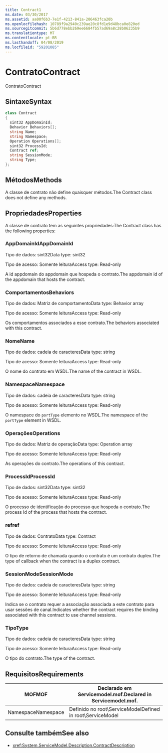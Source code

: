 ```yaml
---
title: Contract1
ms.date: 03/30/2017
ms.assetid: aa00f6b3-7e1f-4213-841a-206463fca20b
ms.openlocfilehash: 10789f9a2940c239ae20c8fd1e9d48bca0e820ed
ms.sourcegitcommit: 5b6d778ebb269ee6684fb57ad69a8c28b06235b9
ms.translationtype: MT
ms.contentlocale: pt-BR
ms.lasthandoff: 04/08/2019
ms.locfileid: "59201085"
---
```

# <a name="contract"></a><span data-ttu-id="626c1-102">Contrato</span><span class="sxs-lookup"><span data-stu-id="626c1-102">Contract</span></span>
<span data-ttu-id="626c1-103">Contrato</span><span class="sxs-lookup"><span data-stu-id="626c1-103">Contract</span></span>  
  
## <a name="syntax"></a><span data-ttu-id="626c1-104">Sintaxe</span><span class="sxs-lookup"><span data-stu-id="626c1-104">Syntax</span></span>  
  
```csharp
class Contract  
{  
  sint32 AppDomainId;  
  Behavior Behaviors[];  
  string Name;  
  string Namespace;  
  Operation Operations[];  
  sint32 ProcessId;  
  Contract ref;  
  string SessionMode;  
  string Type;  
};  
```  
  
## <a name="methods"></a><span data-ttu-id="626c1-105">Métodos</span><span class="sxs-lookup"><span data-stu-id="626c1-105">Methods</span></span>  
 <span data-ttu-id="626c1-106">A classe de contrato não define quaisquer métodos.</span><span class="sxs-lookup"><span data-stu-id="626c1-106">The Contract class does not define any methods.</span></span>  
  
## <a name="properties"></a><span data-ttu-id="626c1-107">Propriedades</span><span class="sxs-lookup"><span data-stu-id="626c1-107">Properties</span></span>  
 <span data-ttu-id="626c1-108">A classe de contrato tem as seguintes propriedades:</span><span class="sxs-lookup"><span data-stu-id="626c1-108">The Contract class has the following properties:</span></span>  
  
### <a name="appdomainid"></a><span data-ttu-id="626c1-109">AppDomainId</span><span class="sxs-lookup"><span data-stu-id="626c1-109">AppDomainId</span></span>  
 <span data-ttu-id="626c1-110">Tipo de dados: sint32</span><span class="sxs-lookup"><span data-stu-id="626c1-110">Data type: sint32</span></span>  
  
 <span data-ttu-id="626c1-111">Tipo de acesso: Somente leitura</span><span class="sxs-lookup"><span data-stu-id="626c1-111">Access type: Read-only</span></span>  
  
 <span data-ttu-id="626c1-112">A id appdomain do appdomain que hospeda o contrato.</span><span class="sxs-lookup"><span data-stu-id="626c1-112">The appdomain id of the appdomain that hosts the contract.</span></span>  
  
### <a name="behaviors"></a><span data-ttu-id="626c1-113">Comportamentos</span><span class="sxs-lookup"><span data-stu-id="626c1-113">Behaviors</span></span>  
 <span data-ttu-id="626c1-114">Tipo de dados: Matriz de comportamento</span><span class="sxs-lookup"><span data-stu-id="626c1-114">Data type: Behavior array</span></span>  
  
 <span data-ttu-id="626c1-115">Tipo de acesso: Somente leitura</span><span class="sxs-lookup"><span data-stu-id="626c1-115">Access type: Read-only</span></span>  
  
 <span data-ttu-id="626c1-116">Os comportamentos associados a esse contrato.</span><span class="sxs-lookup"><span data-stu-id="626c1-116">The behaviors associated with this contract.</span></span>  
  
### <a name="name"></a><span data-ttu-id="626c1-117">Nome</span><span class="sxs-lookup"><span data-stu-id="626c1-117">Name</span></span>  
 <span data-ttu-id="626c1-118">Tipo de dados: cadeia de caracteres</span><span class="sxs-lookup"><span data-stu-id="626c1-118">Data type: string</span></span>  
  
 <span data-ttu-id="626c1-119">Tipo de acesso: Somente leitura</span><span class="sxs-lookup"><span data-stu-id="626c1-119">Access type: Read-only</span></span>  
  
 <span data-ttu-id="626c1-120">O nome do contrato em WSDL.</span><span class="sxs-lookup"><span data-stu-id="626c1-120">The name of the contract in WSDL.</span></span>  
  
### <a name="namespace"></a><span data-ttu-id="626c1-121">Namespace</span><span class="sxs-lookup"><span data-stu-id="626c1-121">Namespace</span></span>  
 <span data-ttu-id="626c1-122">Tipo de dados: cadeia de caracteres</span><span class="sxs-lookup"><span data-stu-id="626c1-122">Data type: string</span></span>  
  
 <span data-ttu-id="626c1-123">Tipo de acesso: Somente leitura</span><span class="sxs-lookup"><span data-stu-id="626c1-123">Access type: Read-only</span></span>  
  
 <span data-ttu-id="626c1-124">O namespace do `portType` elemento no WSDL.</span><span class="sxs-lookup"><span data-stu-id="626c1-124">The namespace of the `portType` element in WSDL.</span></span>  
  
### <a name="operations"></a><span data-ttu-id="626c1-125">Operações</span><span class="sxs-lookup"><span data-stu-id="626c1-125">Operations</span></span>  
 <span data-ttu-id="626c1-126">Tipo de dados: Matriz de operação</span><span class="sxs-lookup"><span data-stu-id="626c1-126">Data type: Operation array</span></span>  
  
 <span data-ttu-id="626c1-127">Tipo de acesso: Somente leitura</span><span class="sxs-lookup"><span data-stu-id="626c1-127">Access type: Read-only</span></span>  
  
 <span data-ttu-id="626c1-128">As operações do contrato.</span><span class="sxs-lookup"><span data-stu-id="626c1-128">The operations of this contract.</span></span>  
  
### <a name="processid"></a><span data-ttu-id="626c1-129">ProcessId</span><span class="sxs-lookup"><span data-stu-id="626c1-129">ProcessId</span></span>  
 <span data-ttu-id="626c1-130">Tipo de dados: sint32</span><span class="sxs-lookup"><span data-stu-id="626c1-130">Data type: sint32</span></span>  
  
 <span data-ttu-id="626c1-131">Tipo de acesso: Somente leitura</span><span class="sxs-lookup"><span data-stu-id="626c1-131">Access type: Read-only</span></span>  
  
 <span data-ttu-id="626c1-132">O processo de identificação do processo que hospeda o contrato.</span><span class="sxs-lookup"><span data-stu-id="626c1-132">The process Id of the process that hosts the contract.</span></span>  
  
### <a name="ref"></a><span data-ttu-id="626c1-133">ref</span><span class="sxs-lookup"><span data-stu-id="626c1-133">ref</span></span>  
 <span data-ttu-id="626c1-134">Tipo de dados: Contrato</span><span class="sxs-lookup"><span data-stu-id="626c1-134">Data type: Contract</span></span>  
  
 <span data-ttu-id="626c1-135">Tipo de acesso: Somente leitura</span><span class="sxs-lookup"><span data-stu-id="626c1-135">Access type: Read-only</span></span>  
  
 <span data-ttu-id="626c1-136">O tipo de retorno de chamada quando o contrato é um contrato duplex.</span><span class="sxs-lookup"><span data-stu-id="626c1-136">The type of callback when the contract is a duplex contract.</span></span>  
  
### <a name="sessionmode"></a><span data-ttu-id="626c1-137">SessionMode</span><span class="sxs-lookup"><span data-stu-id="626c1-137">SessionMode</span></span>  
 <span data-ttu-id="626c1-138">Tipo de dados: cadeia de caracteres</span><span class="sxs-lookup"><span data-stu-id="626c1-138">Data type: string</span></span>  
  
 <span data-ttu-id="626c1-139">Tipo de acesso: Somente leitura</span><span class="sxs-lookup"><span data-stu-id="626c1-139">Access type: Read-only</span></span>  
  
 <span data-ttu-id="626c1-140">Indica se o contrato requer a associação associada a este contrato para usar sessões de canal.</span><span class="sxs-lookup"><span data-stu-id="626c1-140">Indicates whether the contract requires the binding associated with this contract to use channel sessions.</span></span>  
  
### <a name="type"></a><span data-ttu-id="626c1-141">Tipo</span><span class="sxs-lookup"><span data-stu-id="626c1-141">Type</span></span>  
 <span data-ttu-id="626c1-142">Tipo de dados: cadeia de caracteres</span><span class="sxs-lookup"><span data-stu-id="626c1-142">Data type: string</span></span>  
  
 <span data-ttu-id="626c1-143">Tipo de acesso: Somente leitura</span><span class="sxs-lookup"><span data-stu-id="626c1-143">Access type: Read-only</span></span>  
  
 <span data-ttu-id="626c1-144">O tipo do contrato.</span><span class="sxs-lookup"><span data-stu-id="626c1-144">The type of the contract.</span></span>  
  
## <a name="requirements"></a><span data-ttu-id="626c1-145">Requisitos</span><span class="sxs-lookup"><span data-stu-id="626c1-145">Requirements</span></span>  
  
|<span data-ttu-id="626c1-146">MOF</span><span class="sxs-lookup"><span data-stu-id="626c1-146">MOF</span></span>|<span data-ttu-id="626c1-147">Declarado em Servicemodel.mof.</span><span class="sxs-lookup"><span data-stu-id="626c1-147">Declared in Servicemodel.mof.</span></span>|  
|---------|-----------------------------------|  
|<span data-ttu-id="626c1-148">Namespace</span><span class="sxs-lookup"><span data-stu-id="626c1-148">Namespace</span></span>|<span data-ttu-id="626c1-149">Definido no root\ServiceModel</span><span class="sxs-lookup"><span data-stu-id="626c1-149">Defined in root\ServiceModel</span></span>|  
  
## <a name="see-also"></a><span data-ttu-id="626c1-150">Consulte também</span><span class="sxs-lookup"><span data-stu-id="626c1-150">See also</span></span>

- <xref:System.ServiceModel.Description.ContractDescription>
